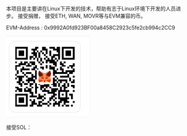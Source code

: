 
本项目是主要讲在Linux下开发的技术，帮助有志于Linux环境下开发的人员进步。
接受捐赠， 接受ETH, WAN, MOVR等与EVM兼容的币。

EVM-Address : 0x9992A0fd923BF00a8458C2923c5fe2cb994c2CC9

![EvmADDress](./evm-address.png)

接受SOL：


